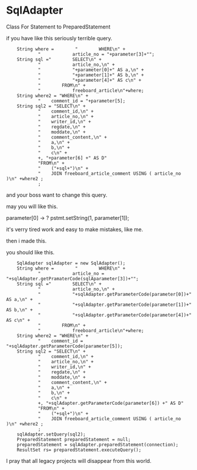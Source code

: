 # SqlAdapter
Class For Statement to PreparedStatement

if you have like this seriously terrible query.

        String where =        "        WHERE\n" +
                "            article_no = "+parameter[3]+"";
        String sql ="        SELECT\n" +
                "            article_no,\n" +
                "            "+parameter[0]+" AS a,\n" +
                "            "+parameter[1]+" AS b,\n" +
                "            "+parameter[4]+" AS c\n" +
                "        FROM\n" +
                "            freeboard_article\n"+where;
        String where2 = "WHERE\n" +
                "    comment_id = "+parameter[5];
        String sql2 = "SELECT\n" +
                "    comment_id,\n" +
                "    article_no,\n" +
                "    writer_id,\n" +
                "    regdate,\n" +
                "    moddate,\n" +
                "    comment_content,\n" +
                "    a,\n" +
                "    b,\n" +
                "    c\n" +
                +, "+parameter[6] +" AS D"
                "FROM\n" +
                "    ("+sql+")\n" +
                "    JOIN freeboard_article_comment USING ( article_no )\n" +where2 ;
                ;
                
and your boss want to change this query.

may you will like this.

parameter[0] → ?
pstmt.setString(1, parameter[1]);

it's verry tired work and easy to make mistakes, like me.

then i made this.

you should like this.



        SqlAdapter sqlAdapter = new SqlAdapter();
        String where =        "        WHERE\n" +
                "            article_no = "+sqlAdapter.getPramaterCode(sqlAparameter[3])+"";
        String sql ="        SELECT\n" +
                "            article_no,\n" +
                "            "+sqlAdapter.getParameterCode(parameter[0])+" AS a,\n" +
                "            "+sqlAdapter.getParameterCode(parameter[1])+" AS b,\n" +
                "            "+sqlAdapter.getParameterCode(parameter[4])+" AS c\n" +
                "        FROM\n" +
                "            freeboard_article\n"+where;
        String where2 = "WHERE\n" +
                "    comment_id = "+sqlAdapter.getParameterCode(parameter[5]);
        String sql2 = "SELECT\n" +
                "    comment_id,\n" +
                "    article_no,\n" +
                "    writer_id,\n" +
                "    regdate,\n" +
                "    moddate,\n" +
                "    comment_content,\n" +
                "    a,\n" +
                "    b,\n" +
                "    c\n" +
                +, "+sqlAdapter.getParameterCode(parameter[6]) +" AS D"
                "FROM\n" +
                "    ("+sql+")\n" +
                "    JOIN freeboard_article_comment USING ( article_no )\n" +where2 ;
                ;
        sqlAdapter.setQuery(sql2);
        PreparedStatement preparedStatement = null;
        preparedStatement = sqlAdapter.preparedStatement(connection);
        ResultSet rs= preparedStatement.executeQuery();


I pray that all legacy projects will disappear from this world.
